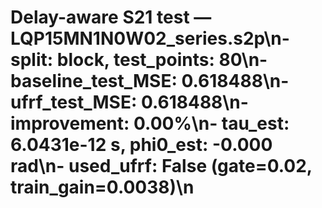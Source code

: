 # Delay-aware S21 test — LQP15MN1N0W02_series.s2p\n- split: block, test_points: 80\n- baseline_test_MSE: 0.618488\n- ufrf_test_MSE: 0.618488\n- improvement: 0.00%\n- tau_est: 6.0431e-12 s, phi0_est: -0.000 rad\n- used_ufrf: False (gate=0.02, train_gain=0.0038)\n